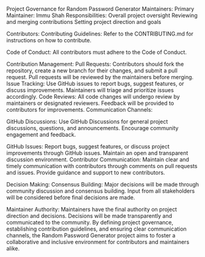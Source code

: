 
Project Governance for Random Password Generator
Maintainers:
Primary Maintainer: Immu Shah
Responsibilities:
Overall project oversight
Reviewing and merging contributions
Setting project direction and goals


Contributors:
Contributing Guidelines: Refer to the CONTRIBUTING.md for instructions on how to contribute.


Code of Conduct: All contributors must adhere to the Code of Conduct.


Contribution Management:
Pull Requests:
Contributors should fork the repository, create a new branch for their changes, and submit a pull request.
Pull requests will be reviewed by the maintainers before merging.
Issue Tracking:
Use GitHub issues to report bugs, suggest features, or discuss improvements.
Maintainers will triage and prioritize issues accordingly.
Code Reviews:
All code changes will undergo review by maintainers or designated reviewers.
Feedback will be provided to contributors for improvements.
Communication Channels:


GitHub Discussions:
Use GitHub Discussions for general project discussions, questions, and announcements.
Encourage community engagement and feedback.


GitHub Issues:
Report bugs, suggest features, or discuss project improvements through GitHub issues.
Maintain an open and transparent discussion environment.
Contributor Communication:
Maintain clear and timely communication with contributors through comments on pull requests and issues.
Provide guidance and support to new contributors.


Decision Making:
Consensus Building:
Major decisions will be made through community discussion and consensus building.
Input from all stakeholders will be considered before final decisions are made.


Maintainer Authority:
Maintainers have the final authority on project direction and decisions.
Decisions will be made transparently and communicated to the community.
By defining project governance, establishing contribution guidelines, and ensuring clear communication channels, the Random Password Generator project aims to foster a collaborative and inclusive environment for contributors and maintainers alike.
